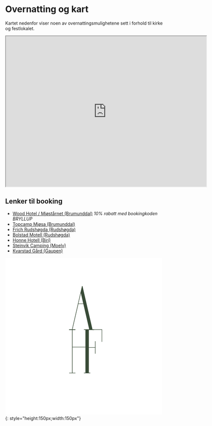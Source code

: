 # Overnatting og kart

Kartet nedenfor viser noen av overnattingsmulighetene sett i forhold til kirke og festlokalet.

<iframe src="https://www.google.com/maps/d/u/0/embed?mid=1Mdio5CltHFjlP8N1e-6M6fNyj1M3tjk&ehbc=2E312F" width="640" height="480"></iframe>

## Lenker til booking 
- [Wood Hotel / Mjøstårnet (Brumunddal)](https://frich.no/wood-hotel) *10% rabatt med bookingkoden BRYLLUP*
- [Topcamp Mjøsa (Brumunddal)](https://topcamp.no/topcamp-mjosa/bo/hytter-og-leiligheter)
- [Frich Rudshøgda (Rudshøgda)](https://frich.no/rudshogda)
- [Bolstad Motell (Rudshøgda)](https://bolstad-restaurant.no/bolstad-motell)
- [Honne Hotell (Biri)](https://www.honne.no/)
- [Steinvik Camping (Moelv)](https://www.steinvikcamping.no/)
- [Kvarstad Gård (Gaupen)](https://kvarstad-gaard.no/overnatting.html)

![axhf](../Images/logo-sort.png){: style="height:150px;width:150px"}

